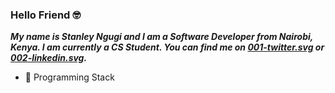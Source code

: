 ### Hello Friend 🤓

***My name is Stanley Ngugi and I am a Software Developer from Nairobi, Kenya. I am currently a CS Student. You can find me on [001-twitter.svg](https://twitter.com/_pedi_gree_) or [002-linkedin.svg](https://www.linkedin.com/in/stanley-ngugi-78a540106).***

- 🧰 Programming Stack


<!--
**chege99/chege99** is a ✨ _special_ ✨ repository because its `README.md` (this file) appears on your GitHub profile.

Here are some ideas to get you started:

- 🔭 I’m currently working on ...
- 🌱 I’m currently learning ...
- 👯 I’m looking to collaborate on ...
- 🤔 I’m looking for help with ...
- 💬 Ask me about ...
- 📫 How to reach me: ...
- 😄 Pronouns: ...
- ⚡ Fun fact: ...
-->
